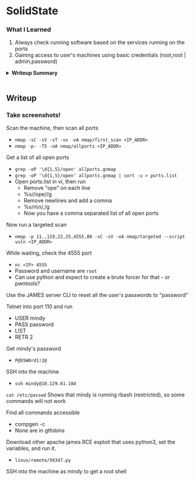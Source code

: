 # SolidState

### What I Learned

1. Always check running software based on the services running on the ports
2. Gaining access to user's machines using basic credentials (root,root | admin,password)

<details>
  <summary><strong>Writeup Summary</strong></summary>
Nmap scan the machine, then scan all ports on the machine. Then run a targeted scan on the found ports. Find the version of the application running on the extra port. Try to get into the extra port using netcat. Try basic credentials like admin/admin, james/password, root/root and get into the JAMES admin console. Change the user's passwords, then access the mail server on port 110 to read user's emails. Get the password for the mindy user.
Find an exploit for the Apache JAMES server and use it to upload a compromised file. SSH into the machine using mindy, which activates the exploit, granting a root shell.
</details>
<br>

## Writeup

### Take screenshots!

Scan the machine, then scan all ports

- `nmap -sC -sV -sT -vv -oA nmap/first_scan <IP_ADDR>`
- `nmap -p- -T5 -oA nmap/allports <IP_ADDR>`

Get a list of all open ports

- `grep -oP '\d{1,5}/open' allports.gnmap`
- `grep -oP '\d{1,5}/open' allports.gnmap | sort -u > ports.list`
- Open ports.list in vi, then run
  - Remove "ope" on each line
  - %s/\/ope//g
  - Remove newlines and add a comma
  - %s/n\n/,/g
  - Now you have a comma separated list of all open ports

Now run a targeted scan

- `nmap -p 11.,119,22,25,4555,80 -sC -sV -oA nmap/targeted --script vuln <IP_ADDR>`

While waiting, check the 4555 port

- `nc <IP> 4555`
- Password and username are `root`
- Can use python and expect to create a brute forcer for that - or pwntools?

Use the JAMES server CLI to reset all the user's passwords to "password"

Telnet into port 110 and run

- USER mindy
- PASS password
- LIST
- RETR 2

Get mindy's password

- `P@55W0rd1!2@`

SSH into the machine

- `ssh mindy@10.129.61.184`

`cat /etc/passwd`
Shows that mindy is running rbash (restricted), so some commands will not work

Find all commands accessible

- compgen -c
- None are in gtfobins

Download other apache james RCE exploit that uses python3, set the variables, and run it.

- `linux/remote/50347.py`

SSH into the machine as mindy to get a root shell
